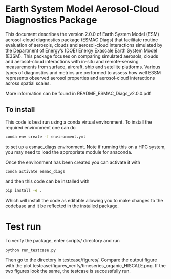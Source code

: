 
# Earth System Model Aerosol-Cloud Diagnostics Package

This document describes the version 2.0.0 of Earth System Model (ESM) aerosol-cloud diagnostics package (ESMAC Diags) that facilitate routine evaluation of aerosols, clouds and aerosol-cloud interactions simulated by the Department of Energy’s (DOE) Energy Exascale Earth System Model (E3SM). This package focuses on comparing simulated aerosols, clouds and aerosol-cloud interactions with in-situ and remote-sensing measurements from surface, aircraft, ship and satellite platforms. Various types of diagnostics and metrics are performed to assess how well E3SM represents observed aerosol properties and aerosol-cloud interactions across spatial scales. 

More information can be found in README_ESMAC_Diags_v2.0.0.pdf

## To install
This code is best run using a conda virtual environment. To install the required environment one can do
```bash
conda env create -f environment.yml
```
to set up a esmac_diags environment. Note if running this on a HPC system, you may need to load the appropriate module for anaconda. 

Once the environment has been created you can activate it with 
```
conda activate esmac_diags
``` 
and then this code can be installed with
```bash
pip install -e .
```
Which will install the code as editable allowing you to make changes to the codebase and it be reflected in the installed package. 


# Test run
To verify the package, enter scripts/ directory and run 
```bash
python run_testcase.py
```
Then go to the directory in testcase/figures/. Compare the output figure with the plot testcase/figures_verify/timeseries_organic_HISCALE.png. If the two figures look the same, the testcase is successfully run.


